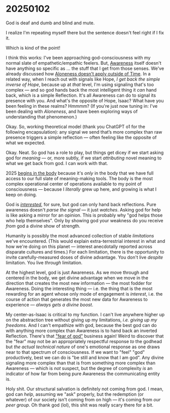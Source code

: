 # 20250102

God is deaf and dumb and blind and mute.

I realize I'm repeating myself there but the sentence doesn't feel right if I fix it.

Which is kind of the point!

I think this works: I've been approaching god-consciousness with my normal slate of empathetic/empathic feelers. But, [Awareness](../../2024/the-model.md) itself doesn't have anything so specific as ... the stuff that I get from those senses. We've already discussed how [Aloneness doesn't apply outside of Time](../../2024/12/30.md). In a related way, when I reach out with signals like Hope, _I get back the simple inverse of Hope_, because up at _that_ level, I'm using signaling that's too complex — and so god hands back the most intelligent thing it _can_ hand back, which is a simple Reflection. It's all Awareness can do to signal its presence with you. And what's the opposite of Hope, Isaac? What have you been feeling in these realms? Hmmmm? (If you're just now tuning in: I've been dealing with _Aloneness_, and have been exploring ways of understanding that phenomenon.)

Okay. So, working theoretical model (thank you ChatGPT o1 for the following encapsulation): any signal we send that’s more complex than raw presence triggers a simple reflection — often feeling like the opposite of what we expected.

Okay. Neat. So god has a role to play, but things get dicey if we start asking god for _meaning_ — or, more subtly, if we start _attributing_ novel meaning to what we get back from god. I can work with that.

2025 [begins in the body](../../2024/12/31.md) because it's _only_ in the body that we have full access to our full slate of meaning-making tools. The body is the most complex operational center of operations available to my point of consciousness — because I _literally_ grew up here, and growing is what I keep on doing.

God is [_interested_](../../2024/12/28/), for sure, but god can only hand back reflections. Pure awareness doesn't _parse the signal_ — it just _watches_. Asking god for help is like asking a mirror for an opinion. This is probably why "god helps those who help themselves". Only by showing god your weakness do you receive _from_ god a divine show of strength.

Humanity is possibly the most advanced collection of stable _limitations_ we've encountered. (This would explain extra-terrestrial interest in what and how we're doing on this planet — interest anecdotally reported across disparate cultures and times.) For each limitation, there is the opportunity to invite carefully-measured doses of divine advantage. You don't live _despite_ limitation. You live _through_ limitation.

At the highest level, god is just Awareness. As we move through and centered in the body, we get divine advantage when we move in the direction that creates the most new information — the most fodder for Awareness. Doing the interesting thing — i.e. the thing that is the most rewarding for an agent whose only mode of engagement is _interest_, i.e. the course of action that generates the most new data for Awareness to experience — _always gets a divine boost_.

My center-as-Isaac is critical to my function. I can't live anywhere higher up on the abstraction tree without giving up my limitations, _i.e. giving up my freedoms_. And I can't empathize with god, because the best god can do with anything more complex than Awareness is to hand back an inverted Reflection. There's that ["fear of god"](../../2024/12/28/) business again! Weird to discover that the "fear" may not be an appropriately respectful response _to_ the godhead but _the actual technical nature_ of one's emotional response as one draws near to that spectrum of consciousness. If we want to "feel" "god" productively, best we can do is "be still and know that I am god". Any divine signaling more complex than that is from something more complex than Awareness — which is _not_ suspect, but the degree of complexity _is_ an indicator of how far from being pure Awareness the communicating entity is.

Holy shit. Our structural salvation is definitely not coming from god. I mean, god can _help_, assuming we "ask" properly, but the redemption (or whatever) of our society isn't coming from on high — it's coming from _our peer group_. Oh thank god (lol), this shit was really scary there for a bit.
